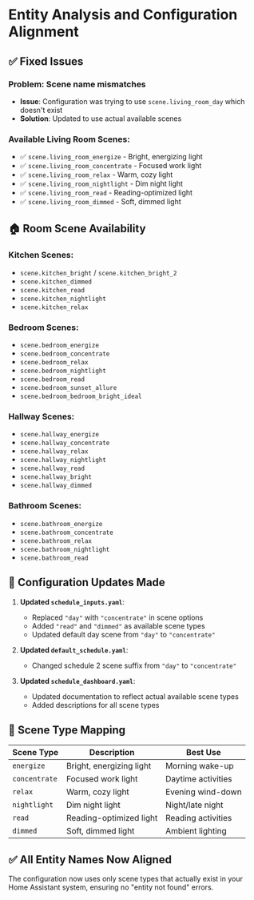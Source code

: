 # Entity Analysis and Configuration Alignment

## ✅ **Fixed Issues**

### **Problem**: Scene name mismatches
- **Issue**: Configuration was trying to use `scene.living_room_day` which doesn't exist
- **Solution**: Updated to use actual available scenes

### **Available Living Room Scenes**:
- ✅ `scene.living_room_energize` - Bright, energizing light
- ✅ `scene.living_room_concentrate` - Focused work light  
- ✅ `scene.living_room_relax` - Warm, cozy light
- ✅ `scene.living_room_nightlight` - Dim night light
- ✅ `scene.living_room_read` - Reading-optimized light
- ✅ `scene.living_room_dimmed` - Soft, dimmed light

## 🏠 **Room Scene Availability**

### **Kitchen Scenes**:
- `scene.kitchen_bright` / `scene.kitchen_bright_2`
- `scene.kitchen_dimmed`
- `scene.kitchen_read`
- `scene.kitchen_nightlight`
- `scene.kitchen_relax`

### **Bedroom Scenes**:
- `scene.bedroom_energize`
- `scene.bedroom_concentrate`
- `scene.bedroom_relax`
- `scene.bedroom_nightlight`
- `scene.bedroom_read`
- `scene.bedroom_sunset_allure`
- `scene.bedroom_bedroom_bright_ideal`

### **Hallway Scenes**:
- `scene.hallway_energize`
- `scene.hallway_concentrate`
- `scene.hallway_relax`
- `scene.hallway_nightlight`
- `scene.hallway_read`
- `scene.hallway_bright`
- `scene.hallway_dimmed`

### **Bathroom Scenes**:
- `scene.bathroom_energize`
- `scene.bathroom_concentrate`
- `scene.bathroom_relax`
- `scene.bathroom_nightlight`
- `scene.bathroom_read`

## 🔧 **Configuration Updates Made**

1. **Updated `schedule_inputs.yaml`**:
   - Replaced `"day"` with `"concentrate"` in scene options
   - Added `"read"` and `"dimmed"` as available scene types
   - Updated default day scene from `"day"` to `"concentrate"`

2. **Updated `default_schedule.yaml`**:
   - Changed schedule 2 scene suffix from `"day"` to `"concentrate"`

3. **Updated `schedule_dashboard.yaml`**:
   - Updated documentation to reflect actual available scene types
   - Added descriptions for all scene types

## 🎯 **Scene Type Mapping**

| Scene Type | Description | Best Use |
|------------|-------------|----------|
| `energize` | Bright, energizing light | Morning wake-up |
| `concentrate` | Focused work light | Daytime activities |
| `relax` | Warm, cozy light | Evening wind-down |
| `nightlight` | Dim night light | Night/late night |
| `read` | Reading-optimized light | Reading activities |
| `dimmed` | Soft, dimmed light | Ambient lighting |

## ✅ **All Entity Names Now Aligned**

The configuration now uses only scene types that actually exist in your Home Assistant system, ensuring no "entity not found" errors.
